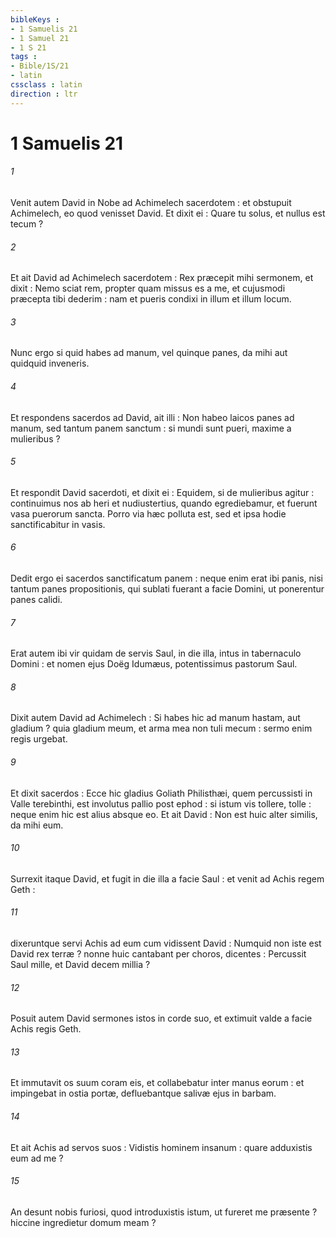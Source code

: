 ```yaml
---
bibleKeys : 
- 1 Samuelis 21
- 1 Samuel 21
- 1 S 21
tags : 
- Bible/1S/21
- latin
cssclass : latin
direction : ltr
---
```


# 1 Samuelis 21

###### 1
Venit autem David in Nobe ad Achimelech sacerdotem : et obstupuit Achimelech, eo quod venisset David. Et dixit ei : Quare tu solus, et nullus est tecum ?
###### 2
Et ait David ad Achimelech sacerdotem : Rex præcepit mihi sermonem, et dixit : Nemo sciat rem, propter quam missus es a me, et cujusmodi præcepta tibi dederim : nam et pueris condixi in illum et illum locum.
###### 3
Nunc ergo si quid habes ad manum, vel quinque panes, da mihi aut quidquid inveneris.
###### 4
Et respondens sacerdos ad David, ait illi : Non habeo laicos panes ad manum, sed tantum panem sanctum : si mundi sunt pueri, maxime a mulieribus ?
###### 5
Et respondit David sacerdoti, et dixit ei : Equidem, si de mulieribus agitur : continuimus nos ab heri et nudiustertius, quando egrediebamur, et fuerunt vasa puerorum sancta. Porro via hæc polluta est, sed et ipsa hodie sanctificabitur in vasis.
###### 6
Dedit ergo ei sacerdos sanctificatum panem : neque enim erat ibi panis, nisi tantum panes propositionis, qui sublati fuerant a facie Domini, ut ponerentur panes calidi.
###### 7
Erat autem ibi vir quidam de servis Saul, in die illa, intus in tabernaculo Domini : et nomen ejus Doëg Idumæus, potentissimus pastorum Saul.
###### 8
Dixit autem David ad Achimelech : Si habes hic ad manum hastam, aut gladium ? quia gladium meum, et arma mea non tuli mecum : sermo enim regis urgebat.
###### 9
Et dixit sacerdos : Ecce hic gladius Goliath Philisthæi, quem percussisti in Valle terebinthi, est involutus pallio post ephod : si istum vis tollere, tolle : neque enim hic est alius absque eo. Et ait David : Non est huic alter similis, da mihi eum.
###### 10
Surrexit itaque David, et fugit in die illa a facie Saul : et venit ad Achis regem Geth :
###### 11
dixeruntque servi Achis ad eum cum vidissent David : Numquid non iste est David rex terræ ? nonne huic cantabant per choros, dicentes : Percussit Saul mille, et David decem millia ?
###### 12
Posuit autem David sermones istos in corde suo, et extimuit valde a facie Achis regis Geth.
###### 13
Et immutavit os suum coram eis, et collabebatur inter manus eorum : et impingebat in ostia portæ, defluebantque salivæ ejus in barbam.
###### 14
Et ait Achis ad servos suos : Vidistis hominem insanum : quare adduxistis eum ad me ?
###### 15
An desunt nobis furiosi, quod introduxistis istum, ut fureret me præsente ? hiccine ingredietur domum meam ?

